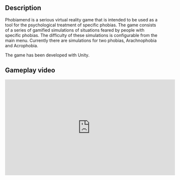 ## Description

Phobiamend is a serious virtual reality game that is intended to be used as a tool for the psychological treatment of specific phobias. The game consists of a series of gamified simulations of situations feared by people with specific phobias. The difficulty of these simulations is configurable from the main menu. Currently there are simulations for two phobias, Arachnophobia and Acrophobia.

The game has been developed with Unity.

## Gameplay video

<iframe src="https://www.youtube.com/embed/yIkXiXpk6Fc" 
    width="560" 
    height="315"
    frameborder="0" 
    allowfullscreen>
</iframe>

